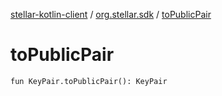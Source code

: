[stellar-kotlin-client](../index.md) / [org.stellar.sdk](index.md) / [toPublicPair](./to-public-pair.md)

# toPublicPair

`fun KeyPair.toPublicPair(): KeyPair`